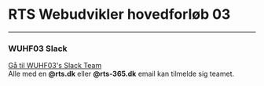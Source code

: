 # RTS Webudvikler hovedforløb 03

___
### WUHF03 Slack
[Gå til WUHF03's Slack Team](https://rts-cmk-wuhf03.slack.com)<br>
Alle med en **@rts.dk** eller **@rts-365.dk** email kan tilmelde sig teamet.
